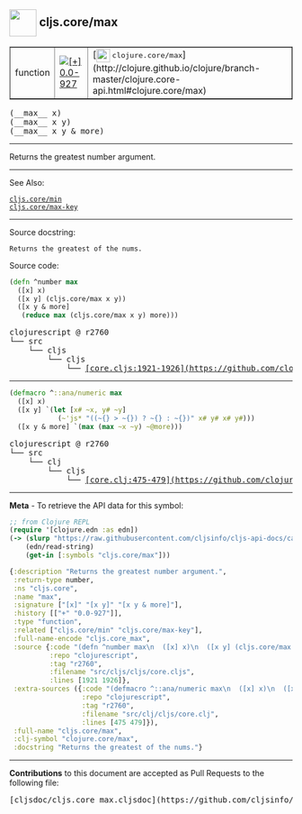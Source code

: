 ## <img width="48px" valign="middle" src="http://i.imgur.com/Hi20huC.png"> cljs.core/max

 <table border="1">
<tr>

<td>function</td>
<td><a href="https://github.com/cljsinfo/cljs-api-docs/tree/0.0-927"><img valign="middle" alt="[+] 0.0-927" src="https://img.shields.io/badge/+-0.0--927-lightgrey.svg"></a> </td>
<td>
[<img height="24px" valign="middle" src="http://i.imgur.com/1GjPKvB.png"> <samp>clojure.core/max</samp>](http://clojure.github.io/clojure/branch-master/clojure.core-api.html#clojure.core/max)
</td>
</tr>
</table>

 <samp>
(__max__ x)<br>
</samp>
 <samp>
(__max__ x y)<br>
</samp>
 <samp>
(__max__ x y & more)<br>
</samp>

---

Returns the greatest number argument.

---


See Also:

[`cljs.core/min`](cljs.core_min.md)<br>
[`cljs.core/max-key`](cljs.core_max-key.md)<br>

---

Source docstring:

```
Returns the greatest of the nums.
```

Source code:

```clj
(defn ^number max
  ([x] x)
  ([x y] (cljs.core/max x y))
  ([x y & more]
   (reduce max (cljs.core/max x y) more)))
```

 <pre>
clojurescript @ r2760
└── src
    └── cljs
        └── cljs
            └── <ins>[core.cljs:1921-1926](https://github.com/clojure/clojurescript/blob/r2760/src/cljs/cljs/core.cljs#L1921-L1926)</ins>
</pre>


---

```clj
(defmacro ^::ana/numeric max
  ([x] x)
  ([x y] `(let [x# ~x, y# ~y]
            (~'js* "((~{} > ~{}) ? ~{} : ~{})" x# y# x# y#)))
  ([x y & more] `(max (max ~x ~y) ~@more)))
```

 <pre>
clojurescript @ r2760
└── src
    └── clj
        └── cljs
            └── <ins>[core.clj:475-479](https://github.com/clojure/clojurescript/blob/r2760/src/clj/cljs/core.clj#L475-L479)</ins>
</pre>

---

__Meta__ - To retrieve the API data for this symbol:

```clj
;; from Clojure REPL
(require '[clojure.edn :as edn])
(-> (slurp "https://raw.githubusercontent.com/cljsinfo/cljs-api-docs/catalog/cljs-api.edn")
    (edn/read-string)
    (get-in [:symbols "cljs.core/max"]))
```

```clj
{:description "Returns the greatest number argument.",
 :return-type number,
 :ns "cljs.core",
 :name "max",
 :signature ["[x]" "[x y]" "[x y & more]"],
 :history [["+" "0.0-927"]],
 :type "function",
 :related ["cljs.core/min" "cljs.core/max-key"],
 :full-name-encode "cljs.core_max",
 :source {:code "(defn ^number max\n  ([x] x)\n  ([x y] (cljs.core/max x y))\n  ([x y & more]\n   (reduce max (cljs.core/max x y) more)))",
          :repo "clojurescript",
          :tag "r2760",
          :filename "src/cljs/cljs/core.cljs",
          :lines [1921 1926]},
 :extra-sources ({:code "(defmacro ^::ana/numeric max\n  ([x] x)\n  ([x y] `(let [x# ~x, y# ~y]\n            (~'js* \"((~{} > ~{}) ? ~{} : ~{})\" x# y# x# y#)))\n  ([x y & more] `(max (max ~x ~y) ~@more)))",
                  :repo "clojurescript",
                  :tag "r2760",
                  :filename "src/clj/cljs/core.clj",
                  :lines [475 479]}),
 :full-name "cljs.core/max",
 :clj-symbol "clojure.core/max",
 :docstring "Returns the greatest of the nums."}

```

---

__Contributions__ to this document are accepted as Pull Requests to the following file:

 <pre>
[cljsdoc/cljs.core_max.cljsdoc](https://github.com/cljsinfo/cljs-api-docs/blob/master/cljsdoc/cljs.core_max.cljsdoc)
</pre>

